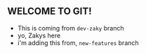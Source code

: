 ## WELCOME TO GIT! 

- This is coming from `dev-zaky` branch
- yo, Zakys here
- i'm adding this from, `new-features` branch
